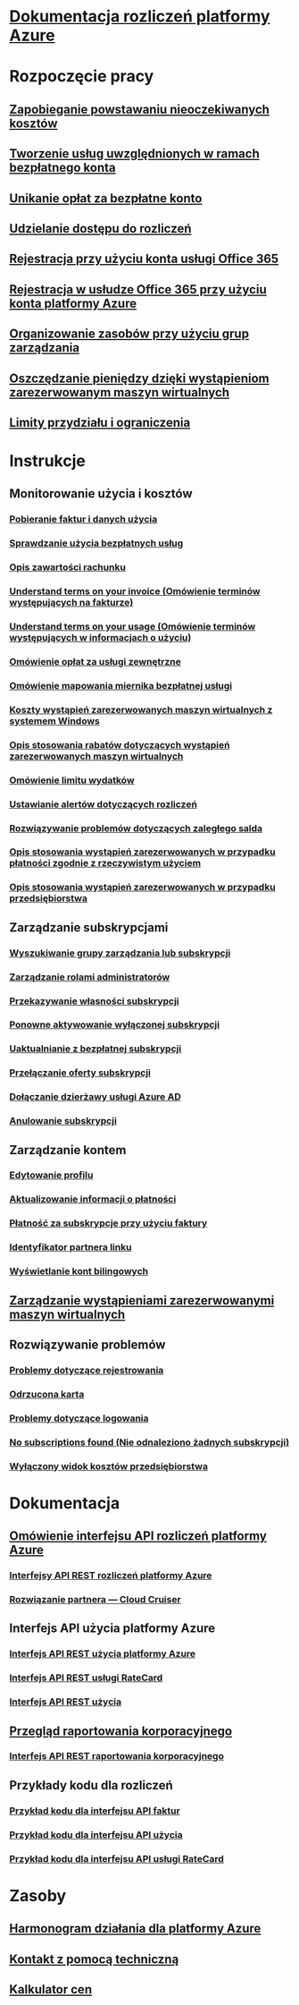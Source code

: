 
# [Dokumentacja rozliczeń platformy Azure](index.md)

# Rozpoczęcie pracy
## [Zapobieganie powstawaniu nieoczekiwanych kosztów](billing-getting-started.md)
## [Tworzenie usług uwzględnionych w ramach bezpłatnego konta](billing-create-free-services-included-free-account.md)
## [Unikanie opłat za bezpłatne konto](billing-avoid-charges-free-account.md)
## [Udzielanie dostępu do rozliczeń](billing-manage-access.md)
## [Rejestracja przy użyciu konta usługi Office 365](billing-use-existing-office-365-account-azure-subscription.md)
## [Rejestracja w usłudze Office 365 przy użyciu konta platformy Azure](billing-use-existing-azure-account-for-office-365-subscription.md)
## [Organizowanie zasobów przy użyciu grup zarządzania](billing-enterprise-mgmt-group-overview.md)
## [Oszczędzanie pieniędzy dzięki wystąpieniom zarezerwowanym maszyn wirtualnych](billing-save-compute-costs-reservations.md)
## [Limity przydziału i ograniczenia](../azure-subscription-service-limits.md?toc=/azure/billing/TOC.json)

# Instrukcje
## Monitorowanie użycia i kosztów
### [Pobieranie faktur i danych użycia](billing-download-azure-invoice-daily-usage-date.md)
### [Sprawdzanie użycia bezpłatnych usług](billing-check-free-service-usage.md)
### [Opis zawartości rachunku](billing-understand-your-bill.md)
### [Understand terms on your invoice (Omówienie terminów występujących na fakturze)](billing-understand-your-invoice.md)
### [Understand terms on your usage (Omówienie terminów występujących w informacjach o użyciu)](billing-understand-your-usage.md)
### [Omówienie opłat za usługi zewnętrzne](billing-understand-your-azure-marketplace-charges.md)
### [Omówienie mapowania miernika bezpłatnej usługi](billing-understand-free-service-meter-mapping.md)
### [Koszty wystąpień zarezerwowanych maszyn wirtualnych z systemem Windows](billing-reserved-instance-windows-software-costs.md)
### [Opis stosowania rabatów dotyczących wystąpień zarezerwowanych maszyn wirtualnych](billing-understand-vm-reservation-charges.md)
### [Omówienie limitu wydatków](billing-spending-limit.md)
### [Ustawianie alertów dotyczących rozliczeń](billing-set-up-alerts.md)
### [Rozwiązywanie problemów dotyczących zaległego salda](billing-azure-subscription-past-due-balance.md)
### [Opis stosowania wystąpień zarezerwowanych w przypadku płatności zgodnie z rzeczywistym użyciem](billing-understand-reserved-instance-usage.md)
### [Opis stosowania wystąpień zarezerwowanych w przypadku przedsiębiorstwa](billing-understand-reserved-instance-usage-ea.md)

## Zarządzanie subskrypcjami
### [Wyszukiwanie grupy zarządzania lub subskrypcji](billing-enterprise-mgmt-grp-find.md)
### [Zarządzanie rolami administratorów](billing-add-change-azure-subscription-administrator.md)
### [Przekazywanie własności subskrypcji](billing-subscription-transfer.md)
### [Ponowne aktywowanie wyłączonej subskrypcji](billing-subscription-become-disable.md)
### [Uaktualnianie z bezpłatnej subskrypcji](billing-upgrade-azure-subscription.md)
### [Przełączanie oferty subskrypcji](billing-how-to-switch-azure-offer.md)
### [Dołączanie dzierżawy usługi Azure AD](../active-directory/active-directory-how-subscriptions-associated-directory.md?toc=/azure/billing/TOC.json)
### [Anulowanie subskrypcji](billing-how-to-cancel-azure-subscription.md)
## Zarządzanie kontem
### [Edytowanie profilu](billing-how-to-change-azure-account-profile.md)
### [Aktualizowanie informacji o płatności](billing-how-to-change-credit-card.md)
### [Płatność za subskrypcje przy użyciu faktury](billing-how-to-pay-by-invoice.md)
### [Identyfikator partnera linku](billing-partner-admin-link-started.md)
### [Wyświetlanie kont bilingowych](billing-view-all-accounts.md)
## [Zarządzanie wystąpieniami zarezerwowanymi maszyn wirtualnych](billing-manage-reserved-vm-instance.md)
## Rozwiązywanie problemów
### [Problemy dotyczące rejestrowania](https://support.microsoft.com/en-us/help/4042959)
### [Odrzucona karta](https://support.microsoft.com/en-us/help/4042960)
### [Problemy dotyczące logowania](https://support.microsoft.com/en-us/help/4042961)
### [No subscriptions found (Nie odnaleziono żadnych subskrypcji)](billing-no-subscriptions-found.md)
### [Wyłączony widok kosztów przedsiębiorstwa](billing-enterprise-mgmt-grp-troubleshoot-cost-view.md)

# Dokumentacja
## [Omówienie interfejsu API rozliczeń platformy Azure ](billing-usage-rate-card-overview.md)
### [Interfejsy API REST rozliczeń platformy Azure ](https://docs.microsoft.com/rest/api/billing)
### [Rozwiązanie partnera — Cloud Cruiser](billing-usage-rate-card-partner-solution-cloudcruiser.md)
## Interfejs API użycia platformy Azure
### [Interfejs API REST użycia platformy Azure](https://docs.microsoft.com/rest/api/consumption) 
### [Interfejs API REST usługi RateCard ](https://msdn.microsoft.com/library/azure/mt219005.aspx)
### [Interfejs API REST użycia](https://msdn.microsoft.com/library/azure/mt219003.aspx)
## [Przegląd raportowania korporacyjnego](billing-enterprise-api.md)
### [Interfejs API REST raportowania korporacyjnego](https://docs.microsoft.com/rest/api/billing/enterprise/billing-enterprise-api-balance-summary)
## Przykłady kodu dla rozliczeń
### [Przykład kodu dla interfejsu API faktur](https://github.com/Azure-Samples/billing-dotnet-core-invoice-download)
### [Przykład kodu dla interfejsu API użycia](https://github.com/Azure-Samples/billing-dotnet-usage-api)
### [Przykład kodu dla interfejsu API usługi RateCard](https://github.com/Azure-Samples/billing-dotnet-ratecard-api)

# Zasoby
## [Harmonogram działania dla platformy Azure](https://azure.microsoft.com/roadmap/)
## [Kontakt z pomocą techniczną](../azure-supportability/how-to-create-azure-support-request.md)
## [Kalkulator cen](https://azure.microsoft.com/pricing/calculator/)
